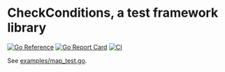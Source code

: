 # CheckConditions, a test framework library

[![Go Reference](https://pkg.go.dev/badge/github.com/googollee/go-cc.svg)](https://pkg.go.dev/github.com/googollee/go-cc) [![Go Report Card](https://goreportcard.com/badge/github.com/googollee/go-cc)](https://goreportcard.com/report/github.com/googollee/go-cc) [![CI](https://github.com/googollee/go-cc/actions/workflows/go.yml/badge.svg)](https://github.com/googollee/go-cc/actions/workflows/go.yml)

See [examples/map_test.go](./examples/map_test.go).

